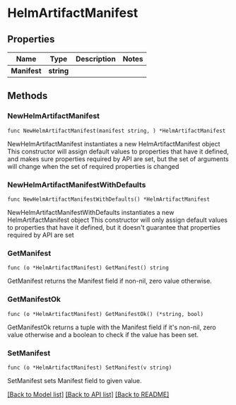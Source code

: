 # HelmArtifactManifest

## Properties

Name | Type | Description | Notes
------------ | ------------- | ------------- | -------------
**Manifest** | **string** |  | 

## Methods

### NewHelmArtifactManifest

`func NewHelmArtifactManifest(manifest string, ) *HelmArtifactManifest`

NewHelmArtifactManifest instantiates a new HelmArtifactManifest object
This constructor will assign default values to properties that have it defined,
and makes sure properties required by API are set, but the set of arguments
will change when the set of required properties is changed

### NewHelmArtifactManifestWithDefaults

`func NewHelmArtifactManifestWithDefaults() *HelmArtifactManifest`

NewHelmArtifactManifestWithDefaults instantiates a new HelmArtifactManifest object
This constructor will only assign default values to properties that have it defined,
but it doesn't guarantee that properties required by API are set

### GetManifest

`func (o *HelmArtifactManifest) GetManifest() string`

GetManifest returns the Manifest field if non-nil, zero value otherwise.

### GetManifestOk

`func (o *HelmArtifactManifest) GetManifestOk() (*string, bool)`

GetManifestOk returns a tuple with the Manifest field if it's non-nil, zero value otherwise
and a boolean to check if the value has been set.

### SetManifest

`func (o *HelmArtifactManifest) SetManifest(v string)`

SetManifest sets Manifest field to given value.



[[Back to Model list]](../README.md#documentation-for-models) [[Back to API list]](../README.md#documentation-for-api-endpoints) [[Back to README]](../README.md)


